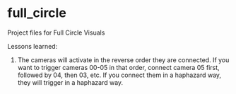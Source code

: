 # full_circle
Project files for Full Circle Visuals

Lessons learned:
1) The cameras will activate in the reverse order they are connected. If you want to trigger cameras 00-05 in that order, connect camera 05 first, followed by 04, then 03, etc. If you connect them in a haphazard way, they will trigger in a haphazard way.
